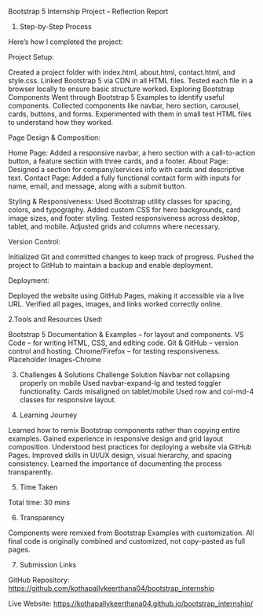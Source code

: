 Bootstrap 5 Internship Project – Reflection Report

1. Step-by-Step Process

Here’s how I completed the project:

Project Setup:

Created a project folder with index.html, about.html, contact.html, and style.css.
Linked Bootstrap 5 via CDN in all HTML files.
Tested each file in a browser locally to ensure basic structure worked.
Exploring Bootstrap Components
Went through Bootstrap 5 Examples to identify useful components.
Collected components like navbar, hero section, carousel, cards, buttons, and forms.
Experimented with them in small test HTML files to understand how they worked.

Page Design & Composition:

Home Page: Added a responsive navbar, a hero section with a call-to-action button, a feature section with three cards, and a footer.
About Page: Designed a section for company/services info with cards and descriptive text.
Contact Page: Added a fully functional contact form with inputs for name, email, and message, along with a submit button.

Styling & Responsiveness:
Used Bootstrap utility classes for spacing, colors, and typography.
Added custom CSS for hero backgrounds, card image sizes, and footer styling.
Tested responsiveness across desktop, tablet, and mobile. Adjusted grids and columns where necessary.

Version Control:

Initialized Git and committed changes to keep track of progress.
Pushed the project to GitHub to maintain a backup and enable deployment.

Deployment:

Deployed the website using GitHub Pages, making it accessible via a live URL.
Verified all pages, images, and links worked correctly online.

2.Tools and Resources Used:

Bootstrap 5 Documentation & Examples – for layout and components.
VS Code – for writing HTML, CSS, and editing code.
Git & GitHub – version control and hosting.
Chrome/Firefox – for testing responsiveness.
Placeholder Images-Chrome


3. Challenges & Solutions
Challenge	Solution
Navbar not collapsing properly on mobile	Used navbar-expand-lg and tested toggler functionality.
Cards misaligned on tablet/mobile	Used row and col-md-4 classes for responsive layout.

4. Learning Journey

Learned how to remix Bootstrap components rather than copying entire examples.
Gained experience in responsive design and grid layout composition.
Understood best practices for deploying a website via GitHub Pages.
Improved skills in UI/UX design, visual hierarchy, and spacing consistency.
Learned the importance of documenting the process transparently.

5. Time Taken

Total time: 30 mins


6. Transparency

Components were remixed from Bootstrap Examples with customization.
All final code is originally combined and customized, not copy-pasted as full pages.

7. Submission Links

GitHub Repository: https://github.com/kothapallykeerthana04/bootstrap_internship

Live Website: https://kothapallykeerthana04.github.io/bootstrap_internship/
